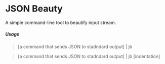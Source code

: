 # JSON Beauty

A simple command-line tool to beautify input stream.

##### Usage
>  [a command that sends JSON to stadndard output] | jb

>  [a command that sends JSON to stadndard output] | jb [indentation]
